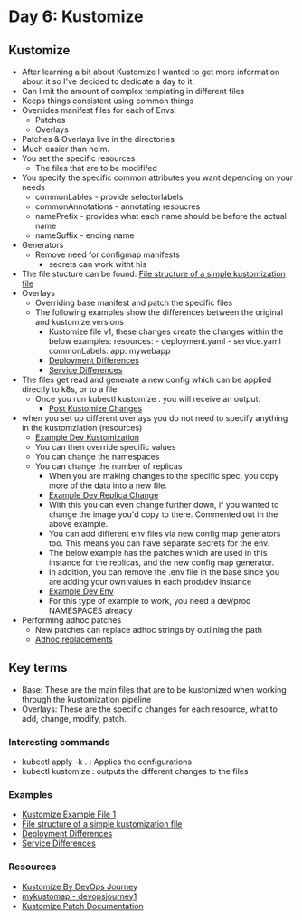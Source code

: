 # Day 6: Kustomize

## Kustomize
- After learning a bit about Kustomize I wanted to get more information about it so I've decided to dedicate a day to it.
- Can limit the amount of complex templating in different files
- Keeps things consistent using common things
- Overrides manifest files for each of Envs.
    - Patches 
    - Overlays
- Patches & Overlays live in the directories
- Much easier than helm.
- You set the specific resources
    - The files that are to be modififed
- You specify the specific common attributes you want depending on your needs    
    - commonLables - provide selectorlabels
    - commonAnnotations - annotating resoucres
    - namePrefix - provides what each name should be before the actual name
    - nameSuffix - ending name
- Generators
    - Remove need for configmap manifests
        - secrets can work witht his
- The file stucture can be found: [File structure of a simple kustomization file](./Examples/file_structure.txt)
- Overlays
    - Overriding base manifest and patch the specific files
    - The following examples show the differences between the original and kustomize versions 
        - Kustomize file v1, these changes create the changes within the below examples:
            resources:
                - deployment.yaml
                - service.yaml
                commonLabels:
                    app: mywebapp
        - [Deployment Differences](./Examples/example.kustomize.deployment.yaml)
        - [Service Differences](./Examples/example.kustomize.service.yaml)
- The files get read and generate a new config which can be applied directly to k8s, or to a file.
    - Once you run kubectl kustomize . you will receive an output: 
        - [Post Kustomize Changes](./Examples/example.post.kustomize.yaml)
- when you set up different overlays you do not need to specify anything in the kustomziation (resources)
    - [Example Dev Kustomization](./Examples/kustomize/overlays/dev/kustomization.yaml)
    - You can then override specific values
    - You can change the namespaces
    - You can change the number of replicas
        - When you are making changes to the specific spec, you copy more of the data into a new file. 
        - [Example Dev Replica Change](./Examples/kustomize/overlays/dev/replicas.yaml)
        - With this you can even change further down, if you wanted to change the image you'd copy to there. Commented out in the above example.
        - You can add different env files via new config map generators too. This means you can have separate secrets for the env. 
        - The below example has the patches which are used in this instance for the replicas, and the new config map generator.
        - In addition, you can remove the .env file in the base since you are adding your own values in each prod/dev instance
        - [Example Dev Env](./Examples/kustomize/overlays/dev/kustomization.yaml)
        - For this type of example to work, you need a dev/prod NAMESPACES already
- Performing adhoc patches
    - New patches can replace adhoc strings by outlining the path
    - [Adhoc replacements](./Examples/other.patch.example.yaml)



## Key terms
- Base: These are the main files that are to be kustomized when working through the kustomization pipeline
- Overlays: These are the specific changes for each resource, what to add, change, modify, patch. 


### Interesting commands
- kubectl apply -k . : Applies the configurations
- kubectl kustomize : outputs the different changes to the files


### Examples
- [Kustomize Example File 1](./Examples/example.kustomization.yaml)
- [File structure of a simple kustomization file](./Examples/file_structure.txt)
- [Deployment Differences](./Examples/example.kustomize.deployment.yaml)
- [Service Differences](./Examples/example.kustomize.service.yaml)




### Resources
- [Kustomize By DevOps Journey](https://www.youtube.com/watch?v=spCdNeNCuFU)
- [mykustomap - devopsjourney1](https://github.com/devopsjourney1/mykustomapp/tree/master)
- [Kustomize Patch Documentation](https://kubernetes.io/docs/tasks/manage-kubernetes-objects/kustomization/#composing)